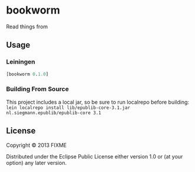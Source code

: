 # bookworm

Read things from

## Usage

### Leiningen
```clojure
[bookworm 0.1.0]
```

### Building From Source
This project includes a local jar, so be sure to run localrepo before building:
`lein localrepo install lib/epublib-core-3.1.jar nl.siegmann.epublib/epublib-core 3.1`

## License

Copyright © 2013 FIXME

Distributed under the Eclipse Public License either version 1.0 or (at
your option) any later version.

